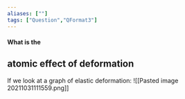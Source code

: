 ```yaml
---
aliases: [""]
tags: ["Question","QFormat3"]
---
```


#### What is the
## atomic effect of deformation
If we look at a graph of elastic deformation:
![[Pasted image 20211031111559.png]]

